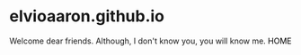 # elvioaaron.github.io
Welcome dear friends. Although, I don't  know you, you will know me.
<a href="HOME.html" style="text-decoration:none; color:#000">HOME</a>
